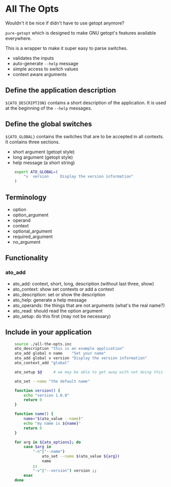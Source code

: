 # All The Opts

Wouldn't it be nice if didn't have to use getopt anymore?

`pure-getopt` which is designed to make GNU getopt's features available everywhere.

This is a wrapper to make it super easy to parse switches.

- validates the inputs
- auto-generate `--help` message
- simple access to switch values
- context aware arguments

## Define the application description

`${ATO_DESCRIPTION}` contains a short description of the application. It is used at the beginning of the `--help` messages.


## Define the global switches

`${ATO_GLOBAL}` contains the switches that are to be accepted in all contexts. It contains three sections.

- short argument (getopt style)
- long argument (getopt style)
- help message (a short string)

``` bash
    export ATO_GLOBAL=(
        "v  version     Display the version information"
    )
```

## Terminology

- option
- option_argument
- operand
- context
- optional_argument
- required_argument
- no_argument


## Functionality

### ato_add




- ato_add:             context, short, long, description (without last three, show)
- ato_context:         show set contexts or add a context
- ato_description:     set or show the description
- ato_help:            generate a help message
- ato_operands:        the things that are not arguments (what's the real name?)
- ato_read:            should read the option argument
- ato_setup:           do this first (may not be necessary)

## Include in your application

``` bash
    source ./all-the-opts.inc
    ato_description "this is an example application"
    ato_add global n name    "Set your name"
    ato_add global v version "Display the version information"
    ato_context_add "global"

    ato_setup $@     # we may be able to get away with not doing this

    ato_set --name "the default name"

    function version() {
        echo "version 1.0.0"
        return 0
    }

    function name() {
        name="$(ato_value --name)"
        echo "my name is ${name}"
        return 0
    }

    for arg in ${ato_options}; do
        case $arg in
            "-n"|"--name")
                ato_set --name $(ato_value ${arg})
                name
            ;;
            "-v"|"--version") version ;;
        esac
    done
```
